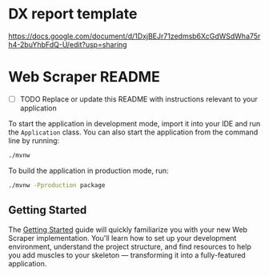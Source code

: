 # DX report template

https://docs.google.com/document/d/1DxjBEJr71zedmsb6XcGdWSdWha75rh4-2buYhbFdQ-U/edit?usp=sharing

# Web Scraper README

- [ ] TODO Replace or update this README with instructions relevant to your application

To start the application in development mode, import it into your IDE and run the `Application` class. 
You can also start the application from the command line by running: 

```bash
./mvnw
```

To build the application in production mode, run:

```bash
./mvnw -Pproduction package
```

## Getting Started

The [Getting Started](https://vaadin.com/docs/latest/getting-started) guide will quickly familiarize you with your new
Web Scraper implementation. You'll learn how to set up your development environment, understand the project 
structure, and find resources to help you add muscles to your skeleton — transforming it into a fully-featured 
application.

